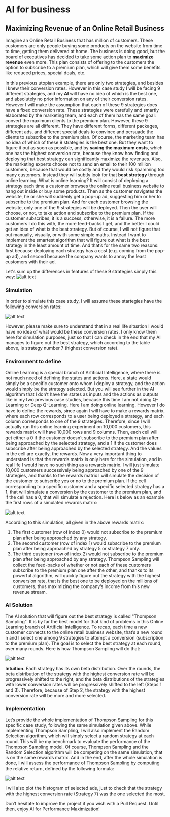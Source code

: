 # AI for business 
## Maximizing Revenue of an Online Retail Business
Imagine an Online Retail Business that has million of customers. These customers are only people buying some products on the website from time to time, getting them delivered at home. The business is doing good, but the board of executives has decided to take some action plan to **maximize revenue** even more. This plan consists of offering to the customers the option to subscribe to a premium plan, which will give them some benefits like reduced prices, special deals, etc. 

In this previous utopian example, there are only two strategies, and besides I knew their conversion rates. However in this case study I will be facing 9 different strategies, and my **AI** will have no idea of which is the best one, and absolutely no prior information on any of their conversion rates. However I will make the assumption that each of these 9 strategies does have a fixed conversion rate. These strategies were carefully and smartly elaborated by the marketing team, and each of them has the same goal: convert the maximum clients to the premium plan. However, these 9 strategies are all different. They have different forms, different packages, different ads, and different special deals to convince and persuade the clients to subscribe to the premium plan. Of course, the marketing team has no idea of which of these 9 strategies is the best one. But they want to figure it out as soon as possible, and by **saving the maximum costs**, which one has the highest conversion rate, because they know how finding and deploying that best strategy can significantly maximize the revenues. Also, the marketing experts choose not to send an email to their 100 million customers, because that would be costly and they would risk spamming too many customers. Instead they will subtly look for that **best strategy** through online learning. What is online learning? It will consist of deploying a strategy each time a customer browses the online retail business website to hang out inside or buy some products. Then as the customer navigates the website, he or she will suddenly get a pop-up ad, suggesting him or her to subscribe to the premium plan. And for each customer browsing the website, only one of the 9 strategies will be deployed. Then the user will choose, or not, to take action and subscribe to the premium plan. If the customer subscribes, it is a success, otherwise, it is a failure. The more customers I do this with, the more feed-backs I get, and the better I could get an idea of what is the best strategy. But of course, I will not figure that out manually, visually, or with some simple maths. Instead I want to implement the smartest algorithm that will figure out what is the best strategy in the least amount of time. And that’s for the same two reasons: first because deploying each strategy has a cost (e.g. coming from the pop-up ad), and second because the company wants to annoy the least customers with their ad.

Let's sum up the differences in features of these 9 strategies simply this way:
![alt text](https://imgur.com/yBcebOO.png)

### Simulation ###

In order to simulate this case study, I will assume these startegies have the following conversion rates:

![alt text](https://imgur.com/MKUahit.png)


However, please make sure to understand that in a real life situation I would have no idea of what would be these conversion rates. I only know them here for simulation purposes, just so that I can check in the end that my AI manages to figure out the best strategy, which according to the table above, is strategy number 7 (highest conversion rate).

### Environment to define ###

Online Learning is a special branch of Artificial Intelligence, where there is not much need of defining the states and actions. Here, a state would simply be a specific customer onto whom I deploy a strategy, and the action would simply be the strategy selected. But you will see further in the AI algorithm that I don’t have the states as inputs and the actions as outputs like in my two previous case studies, because this time I am not doing Q-Learning or Deep Q-Learning. Here I am doing online learning. However I do have to define the rewards, since again I will have to make a rewards matrix, where each row corresponds to a user being deployed a strategy, and each column corresponds to one of the 9 strategies. Therefore, since I will actually run this online learning experiment on 10,000 customers, this rewards matrix will have 10,000 rows and 9 columns. Then, each cell will get either a 0 if the customer doesn’t subscribe to the premium plan after being approached by the selected strategy, and a 1 if the customer does subscribe after being approached by the selected strategy. And the values in the cell are exactly, the rewards.
Now a very important thing to understand is that the rewards matrix is only here for the simulation, and in real life I would have no such thing as a rewards matrix. I will just simulate 10,000 customers successively being approached by one of the 9 strategies, and thanks to the rewards matrix I will simulate the decision of the customer to subscribe yes or no to the premium plan. If the cell corresponding to a specific customer and a specific selected strategy has a 1, that will simulate a conversion by the customer to the premium plan, and if the cell has a 0, that will simulate a rejection. Here is below as an example the first rows of a simulated rewards matrix:

![alt text](https://imgur.com/YaXB7ma.png)

According to this simulation, all given in the above rewards matrix:
1. The first customer (row of index 0) would not subscribe to the premium plan after being approached by any strategy.
2. The second customer (row of index 1) would subscribe to the premium plan after being approached by strategy 5 or strategy 7 only.
3. The third customer (row of index 2) would not subscribe to the premium plan after being approached by any strategy.
Thompson Sampling will collect the feed-backs of whether or not each of these customers subscribe to the premium plan one after the other, and thanks to its powerful algorithm, will quickly figure out the strategy with the highest conversion rate, that is the best one to be deployed on the millions of customers, thus maximizing the company’s income from this new revenue stream.

### AI Solution ###

The AI solution that will figure out the best strategy is called "Thompson Sampling". It is by far the best model for that kind of problems in this Online Learning branch of Artificial Intelligence. To recap, each time a new customer connects to the online retail business website, that’s a new round n and I select one among  9 strategies to attempt a conversion (subscription to the premium plan). The goal is to select the best strategy at each round, over many rounds. Here is how Thompson Sampling will do that:

![alt text](https://imgur.com/LCi7B7G.png)

**Intuition.** Each strategy has its own beta distribution. Over the rounds, the beta distribution of the strategy with the highest conversion rate will be progressively shifted to the right, and the beta distributions of the strategies with lower conversion rates will be progressively shifted to the left (Steps 1 and 3). Therefore, because of Step 2, the strategy with the highest conversion rate will be more and more selected.

### Implementation ###

Let’s provide the whole implementation of Thompson Sampling for this specific case study, following the same simulation given above.
While implementing Thompson Sampling, I will also implement the Random Selection algorithm, which will simply select a random strategy at each round. This will be my benchmark to evaluate the performance of the Thompson Sampling model. Of course, Thompson Sampling and the Random Selection algorithm will be competing on the same simulation, that is on the same rewards matrix. And in the end, after the whole simulation is done, I will assess the performance of Thompson Sampling by computing the relative return, defined by the following formula:

![alt text](https://imgur.com/sLVSRzT.png)

I will also plot the histogram of selected ads, just to check that the strategy with the highest conversion rate (Strategy 7) was the one selected the most.


Don’t hesitate to improve the project if you wish with a Pull Request. Until then, enjoy AI for Performance Maximization! 

